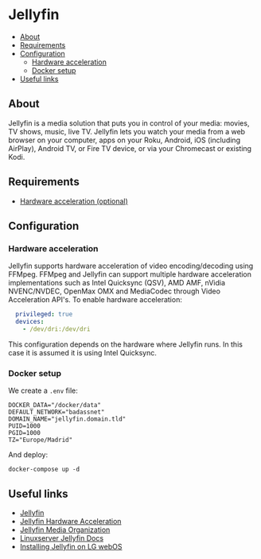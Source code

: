 # Jellyfin

- [About](#about)
- [Requirements](#requirements)
- [Configuration](#configuration)
  * [Hardware acceleration](#hardware-acceleration)
  * [Docker setup](#docker-setup)
- [Useful links](#useful-links)

## About

Jellyfin is a media solution that puts you in control of your media: movies, TV
shows, music, live TV. Jellyfin lets you watch your media from a web browser on
your computer, apps on your Roku, Android, iOS (including AirPlay), Android TV,
or Fire TV device, or via your Chromecast or existing Kodi.

## Requirements

- [Hardware acceleration (optional)](https://jellyfin.org/docs/general/administration/hardware-acceleration.html)

## Configuration

### Hardware acceleration

Jellyfin supports hardware acceleration of video encoding/decoding using FFMpeg.
FFMpeg and Jellyfin can support multiple hardware acceleration implementations
such as Intel Quicksync (QSV), AMD AMF, nVidia NVENC/NVDEC, OpenMax OMX and
MediaCodec through Video Acceleration API's. To enable hardware acceleration:

```yml
  privileged: true
  devices:
    - /dev/dri:/dev/dri
```

This configuration depends on the hardware where Jellyfin runs. In this case it
is assumed it is using Intel Quicksync.

### Docker setup

We create a `.env` file:

```shell
DOCKER_DATA="/docker/data"
DEFAULT_NETWORK="badassnet"
DOMAIN_NAME="jellyfin.domain.tld"
PUID=1000
PGID=1000
TZ="Europe/Madrid"
```

And deploy:

    docker-compose up -d

## Useful links

- [Jellyfin](https://jellyfin.org/)
- [Jellyfin Hardware Acceleration](https://jellyfin.org/docs/general/administration/hardware-acceleration.html)
- [Jellyfin Media Organization](https://jellyfin.org/docs/general/server/media/movies.html)
- [Linuxserver Jellyfin Docs](https://docs.linuxserver.io/images/docker-jellyfin)
- [Installing Jellyfin on LG webOS](https://dev.to/kylejschwartz/installing-jellyfin-on-lg-webos-2d7b)
